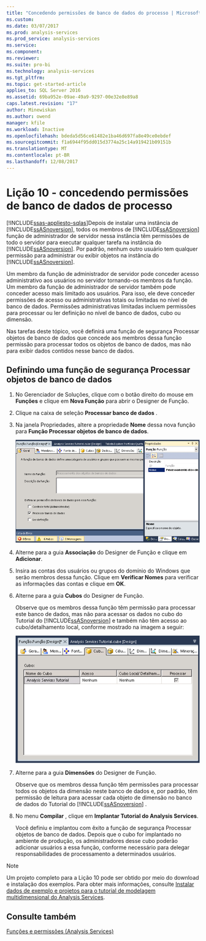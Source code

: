 ```yaml
---
title: "Concedendo permissões de banco de dados do processo | Microsoft Docs"
ms.custom: 
ms.date: 03/07/2017
ms.prod: analysis-services
ms.prod_service: analysis-services
ms.service: 
ms.component: 
ms.reviewer: 
ms.suite: pro-bi
ms.technology: analysis-services
ms.tgt_pltfrm: 
ms.topic: get-started-article
applies_to: SQL Server 2016
ms.assetid: 69ba952e-09ae-49a9-9297-00e32e8e89a8
caps.latest.revision: "17"
author: Minewiskan
ms.author: owend
manager: kfile
ms.workload: Inactive
ms.openlocfilehash: bdeda5d56ce61482e1ba46d697fa8e49ce0ebdef
ms.sourcegitcommit: f1a6944f95dd015d3774a25c14a919421b09151b
ms.translationtype: MT
ms.contentlocale: pt-BR
ms.lasthandoff: 12/08/2017
---
```

# <a name="lesson-10---granting-process-database-permissions"></a>Lição 10 - concedendo permissões de banco de dados de processo
[!INCLUDE[ssas-appliesto-sqlas](../includes/ssas-appliesto-sqlas.md)]Depois de instalar uma instância de [!INCLUDE[ssASnoversion](../includes/ssasnoversion-md.md)], todos os membros de [!INCLUDE[ssASnoversion](../includes/ssasnoversion-md.md)] função de administrador de servidor nessa instância têm permissões de todo o servidor para executar qualquer tarefa na instância do [!INCLUDE[ssASnoversion](../includes/ssasnoversion-md.md)]. Por padrão, nenhum outro usuário tem qualquer permissão para administrar ou exibir objetos na instância do [!INCLUDE[ssASnoversion](../includes/ssasnoversion-md.md)].  
  
Um membro da função de administrador de servidor pode conceder acesso administrativo aos usuários no servidor tornando-os membros da função. Um membro da função de administrador de servidor também pode conceder acesso mais limitado aos usuários. Para isso, ele deve conceder permissões de acesso ou administrativas totais ou limitadas no nível de banco de dados. Permissões administrativas limitadas incluem permissões para processar ou ler definição no nível de banco de dados, cubo ou dimensão.  
  
Nas tarefas deste tópico, você definirá uma função de segurança Processar objetos de banco de dados que concede aos membros dessa função permissão para processar todos os objetos de banco de dados, mas não para exibir dados contidos nesse banco de dados.  
  
## <a name="defining-a-process-database-objects-security-role"></a>Definindo uma função de segurança Processar objetos de banco de dados  
  
1.  No Gerenciador de Soluções, clique com o botão direito do mouse em **Funções** e clique em **Nova Função** para abrir o Designer de Função.  
  
2.  Clique na caixa de seleção **Processar banco de dados** .  
  
3.  Na janela Propriedades, altere a propriedade **Nome** dessa nova função para **Função Processar objetos de banco de dados**.  
  
    ![Designer de função](../analysis-services/media/l10-security-1.png "Designer de função")  
  
4.  Alterne para a guia **Associação** do Designer de Função e clique em **Adicionar**.  
  
5.  Insira as contas dos usuários ou grupos do domínio do Windows que serão membros dessa função. Clique em **Verificar Nomes** para verificar as informações das contas e clique em **OK**.  
  
6.  Alterne para a guia **Cubos** do Designer de Função.  
  
    Observe que os membros dessa função têm permissão para processar este banco de dados, mas não para acessar os dados no cubo do Tutorial do [!INCLUDE[ssASnoversion](../includes/ssasnoversion-md.md)] e também não têm acesso ao cubo/detalhamento local, conforme mostrado na imagem a seguir:  
  
    ![Guia cubos do Designer de função](../analysis-services/media/l10-security-2.png "guia cubos do Designer de função")  
  
7.  Alterne para a guia **Dimensões** do Designer de Função.  
  
    Observe que os membros dessa função têm permissões para processar todos os objetos da dimensão neste banco de dados e, por padrão, têm permissão de leitura para acessar cada objeto de dimensão no banco de dados do Tutorial do [!INCLUDE[ssASnoversion](../includes/ssasnoversion-md.md)] .  
  
8.  No menu **Compilar** , clique em **Implantar Tutorial do Analysis Services**.  
  
    Você definiu e implantou com êxito a função de segurança Processar objetos de banco de dados. Depois que o cubo for implantado no ambiente de produção, os administradores desse cubo poderão adicionar usuários a essa função, conforme necessário para delegar responsabilidades de processamento a determinados usuários.  
  
> [!NOTE]  
> Um projeto completo para a Lição 10 pode ser obtido por meio do download e instalação dos exemplos. Para obter mais informações, consulte [Instalar dados de exemplo e projetos para o tutorial de modelagem multidimensional do Analysis Services](../analysis-services/install-sample-data-and-projects.md).  
  
## <a name="see-also"></a>Consulte também  
[Funções e permissões &#40;Analysis Services&#41;](../analysis-services/multidimensional-models/roles-and-permissions-analysis-services.md)  
  
  
  
